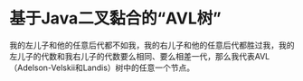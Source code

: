 # 基于Java二叉黏合的“AVL树”

我的左儿子和他的任意后代都不如我，我的右儿子和他的任意后代都胜过我，我的左儿子的代数和我右儿子的代数要么相同、要么相差一代，那么我代表AVL（Adelson-Velskii和Landis）树中的任意一个节点。
